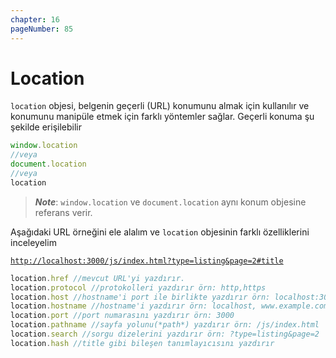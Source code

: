 ```yaml
---
chapter: 16
pageNumber: 85
---
```

# Location

`location` objesi, belgenin geçerli (URL) konumunu almak için kullanılır ve konumunu manipüle etmek için farklı yöntemler sağlar. Geçerli konuma şu şekilde erişilebilir

```javascript
window.location
//veya
document.location
//veya
location
```

> _**Note**_: `window.location` ve `document.location` aynı konum objesine referans verir.

Aşağıdaki URL örneğini ele alalım ve `location` objesinin farklı özelliklerini inceleyelim

[`http://localhost:3000/js/index.html?type=listing&page=2#title`](http://localhost:8080/js/index.html?type=listing\&page=2#title)

```javascript
location.href //mevcut URL'yi yazdırır.
location.protocol //protokolleri yazdırır örn: http,https
location.host //hostname'i port ile birlikte yazdırır örn: localhost:3000
location.hostname //hostname'i yazdırır örn: localhost, www.example.com
location.port //port numarasını yazdırır örn: 3000
location.pathname //sayfa yolunu(*path*) yazdırır örn: /js/index.html
location.search //sorgu dizelerini yazdırır örn: ?type=listing&page=2
location.hash //title gibi bileşen tanımlayıcısını yazdırır
```
